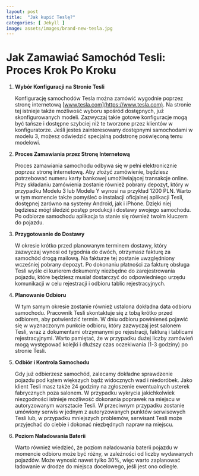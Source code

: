 ```yaml
---
layout: post
title:  "Jak kupić Teslę?"
categories: [ Jekyll ]
image: assets/images/brand-new-tesla.jpg
---
```

# Jak Zamawiać Samochód Tesli: Proces Krok Po Kroku

1. **Wybór Konfiguracji na Stronie Tesli**

   Konfigurację samochodów Tesla można zamówić wygodnie poprzez stronę internetową [www.tesla.com](https://www.tesla.com). Na stronie tej istnieje także możliwość wyboru spośród dostępnych, już skonfigurowanych modeli. Zazwyczaj takie gotowe konfiguracje mogą być tańsze i dostępne szybciej niż te tworzone przez klientów w konfiguratorze. Jeśli jesteś zainteresowany dostępnymi samochodami w modelu 3, możesz odwiedzić specjalną podstronę poświęconą temu modelowi.

2. **Proces Zamawiania przez Stronę Internetową**

   Proces zamawiania samochodu odbywa się w pełni elektronicznie poprzez stronę internetową. Aby złożyć zamówienie, będziesz potrzebować numeru karty bankowej umożliwiającej transakcje online. Przy składaniu zamówienia zostanie również pobrany depozyt, który w przypadku Modelu 3 lub Modelu Y wynosi na przykład 1200 PLN. Warto w tym momencie także pomyśleć o instalacji oficjalnej aplikacji Tesli, dostępnej zarówno na systemy Android, jak i iPhone. Dzięki niej będziesz mógł śledzić postęp produkcji i dostawy swojego samochodu. Po odbiorze samochodu aplikacja ta stanie się również twoim kluczem do pojazdu.

3. **Przygotowanie do Dostawy**

   W okresie krótko przed planowanym terminem dostawy, który zazwyczaj wynosi od tygodnia do dwóch, otrzymasz fakturę za samochód drogą mailową. Na fakturze tej zostanie uwzględniony wcześniej pobrany depozyt. Po dokonaniu płatności za fakturę obsługa Tesli wyśle ci kurierem dokumenty niezbędne do zarejestrowania pojazdu, które będziesz musiał dostarczyć do odpowiedniego urzędu komunikacji w celu rejestracji i odbioru tablic rejestracyjnych.

4. **Planowanie Odbioru**

   W tym samym okresie zostanie również ustalona dokładna data odbioru samochodu. Pracownik Tesli skontaktuje się z tobą krótko przed odbiorem, aby potwierdzić termin. W dniu odbioru powinieneś pojawić się w wyznaczonym punkcie odbioru, który zazwyczaj jest salonem Tesli, wraz z dokumentami otrzymanymi po rejestracji, fakturą i tablicami rejestracyjnymi. Warto pamiętać, że w przypadku dużej liczby zamówień mogą występować kolejki i dłuższy czas oczekiwania (1-3 godziny) po stronie Tesli.

5. **Odbiór i Kontrola Samochodu**

   Gdy już odbierzesz samochód, zalecamy dokładne sprawdzenie pojazdu pod kątem większych bądź widocznych wad i niedoróbek. Jako klient Tesli masz także 24 godziny na zgłoszenie ewentualnych usterek fabrycznych poza salonem. W przypadku wykrycia jakichkolwiek niezgodności istnieje możliwość dokonania poprawek na miejscu w autoryzowanym warsztacie Tesli. W przeciwnym przypadku zostanie umówiony serwis w jednym z autoryzowanych punktów serwisowych Tesli lub, w przypadku mniejszych problemów, serwisant Tesli może przyjechać do ciebie i dokonać niezbędnych napraw na miejscu.

6. **Poziom Naładowania Baterii**

   Warto również wiedzieć, że poziom naładowania baterii pojazdu w momencie odbioru może być różny, w zależności od liczby wydawanych pojazdów. Może wynosić nawet tylko 30%, więc warto zaplanować ładowanie w drodze do miejsca docelowego, jeśli jest ono odległe.


[jekyll-docs]: https://jekyllrb.com/docs/home
[jekyll-gh]:   https://github.com/jekyll/jekyll
[jekyll-talk]: https://talk.jekyllrb.com/
